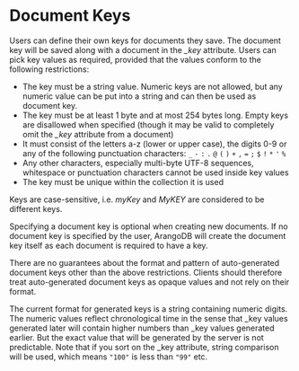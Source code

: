 Document Keys
=============

Users can define their own keys for documents they save. The document key will
be saved along with a document in the *_key* attribute. Users can pick key
values as required, provided that the values conform to the following
restrictions:

* The key must be a string value. Numeric keys are not allowed, but any numeric
  value can be put into a string and can then be used as document key.
* The key must be at least 1 byte and at most 254 bytes long. Empty keys are 
  disallowed when specified (though it may be valid to completely omit the
  *_key* attribute from a document)
* It must consist of the letters a-z (lower or upper case), the digits 0-9
  or any of the following punctuation characters:
  `_` `-` `:` `.` `@` `(` `)` `+` `,` `=` `;` `$` `!` `*` `'` `%` 
* Any other characters, especially multi-byte UTF-8 sequences, whitespace or 
  punctuation characters cannot be used inside key values
* The key must be unique within the collection it is used

Keys are case-sensitive, i.e. *myKey* and *MyKEY* are considered to be
different keys.

Specifying a document key is optional when creating new documents. If no
document key is specified by the user, ArangoDB will create the document key
itself as each document is required to have a key.

There are no guarantees about the format and pattern of auto-generated document
keys other than the above restrictions. Clients should therefore treat
auto-generated document keys as opaque values and not rely on their format.

The current format for generated keys is a string containing numeric digits.
The numeric values reflect chronological time in the sense that _key values
generated later will contain higher numbers than _key values generated earlier.
But the exact value that will be generated by the server is not predictable.
Note that if you sort on the _key attribute, string comparison will be used,
which means `"100"` is less than `"99"` etc.
